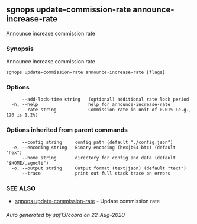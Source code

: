 ## sgnops update-commission-rate announce-increase-rate

Announce increase commission rate

### Synopsis

Announce increase commission rate

```
sgnops update-commission-rate announce-increase-rate [flags]
```

### Options

```
      --add-lock-time string   (optional) additional rate lock period
  -h, --help                   help for announce-increase-rate
      --rate string            Commission rate in unit of 0.01% (e.g., 120 is 1.2%)
```

### Options inherited from parent commands

```
      --config string     config path (default "./config.json")
  -e, --encoding string   Binary encoding (hex|b64|btc) (default "hex")
      --home string       directory for config and data (default "$HOME/.sgncli")
  -o, --output string     Output format (text|json) (default "text")
      --trace             print out full stack trace on errors
```

### SEE ALSO

* [sgnops update-commission-rate](sgnops_update-commission-rate.md)	 - Update commission rate

###### Auto generated by spf13/cobra on 22-Aug-2020
